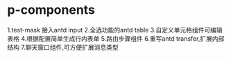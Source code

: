 # p-components

1.test-mask 接入antd input
2.全选功能的antd table
3.自定义单元格组件可编辑表格
4.根据配置简单生成行内表单
5.路由步骤组件
6.重写antd transfer,扩展内部结构
7.聊天窗口组件,可方便扩展消息类型
